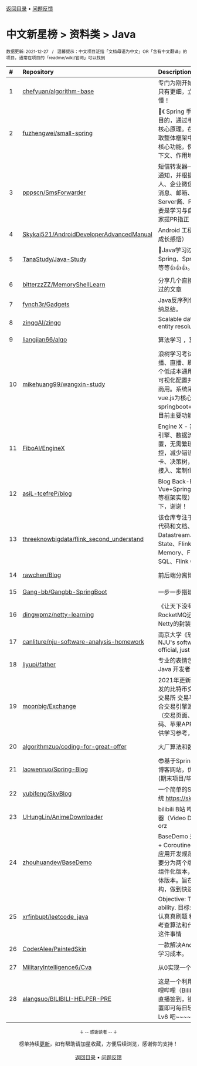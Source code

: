 <a href="https://github.com/kon9chunkit/GitHub-Chinese-Top-Charts#github中文排行榜">返回目录</a> • <a href="/content/docs/feedback.md">问题反馈</a>

# 中文新星榜 > 资料类 > Java
<sub>数据更新: 2021-12-27&nbsp;&nbsp;&nbsp;/&nbsp;&nbsp;&nbsp;温馨提示：中文项目泛指「文档母语为中文」OR「含有中文翻译」的项目，通常在项目的「readme/wiki/官网」可以找到</sub>

|#|Repository|Description|Stars|Updated|Created|
|:-|:-|:-|:-|:-|:-|
|1|[chefyuan/algorithm-base](https://github.com/chefyuan/algorithm-base)|专门为刚开始刷题的同学准备的算法基地，没有最细只有更细，立志用动画将晦涩难懂的算法说的通俗易懂！|9471|2021-11-07|2021-03-17|
|2|[fuzhengwei/small-spring](https://github.com/fuzhengwei/small-spring)|🌱《 Spring 手撸专栏》，本专栏以 Spring 源码学习为目的，通过手写简化版 Spring 框架，了解 Spring 核心原理。在手写的过程中会简化 Spring 源码，摘取整体框架中的核心逻辑，简化代码实现过程，保留核心功能，例如：IOC、AOP、Bean生命周期、上下文、作用域、资源处理等内容实现。|2393|2021-12-15|2021-05-15|
|3|[pppscn/SmsForwarder](https://github.com/pppscn/SmsForwarder)|短信转发器——监控Android手机短信、来电、APP通知，并根据指定规则转发到其他手机：钉钉机器人、企业微信群机器人、飞书机器人、企业微信应用消息、邮箱、bark、webhook、Telegram机器人、Server酱、PushPlus、手机短信等。PS.这个APK主要是学习与自用，如有BUG请提ISSUE，同时欢迎大家提PR指正|2082|2021-12-24|2021-02-10|
|4|[Skykai521/AndroidDeveloperAdvancedManual](https://github.com/Skykai521/AndroidDeveloperAdvancedManual)|Android 工程师进阶手册（8 年 Android 开发者的成长感悟）|563|2021-11-21|2021-11-04|
|5|[TanaStudy/Java-Study](https://github.com/TanaStudy/Java-Study)|🚀Java学习过程中的的代码记录。Java基础、Spring、SpringBoot、分布式项目、Demo等等等等等👍👍👍。|531|2021-12-26|2021-07-27|
|6|[bitterzzZZ/MemoryShellLearn](https://github.com/bitterzzZZ/MemoryShellLearn)|分享几个直接可用的内存马，记录一下学习过程中看过的文章|500|2021-06-08|2021-06-08|
|7|[fynch3r/Gadgets](https://github.com/fynch3r/Gadgets)|Java反序列化漏洞利用链补全计划，仅用于个人归纳总结。|379|2021-12-03|2021-05-11|
|8|[zinggAI/zingg](https://github.com/zinggAI/zingg)|Scalable data mastering, deduplication and entity resolution.|342|2021-12-23|2021-08-25|
|9|[liangjian66/algo](https://github.com/liangjian66/algo)|算法学习 ，算法图书，algorithm|275|2021-12-14|2021-06-30|
|10|[mikehuang99/wangxin-study](https://github.com/mikehuang99/wangxin-study)|浪树学习考试系统（wangxin-education）[课程点播、直播、刷题、考试、支付、营销]，致力打造一个低成本通用的在线教育系统，让用户直接通过系统可视化配置并尽可能无须修改任何代码即可实现上线商用。系统采用前后端分离模式，前台和移动端采用vue.js为核心框架，后台采用Java语言，框架springboot+spring+mybatis+redis+mysql。系统目前主要功能有课程点播、 ...|221|2021-09-06|2021-06-03|
|11|[FiboAI/EngineX](https://github.com/FiboAI/EngineX)| Engine X - 实时AI智能决策引擎、规则引擎、风控引擎、数据流引擎。  通过可视化界面进行规则配置，无需繁琐开发，节约人力，提升效率，实时监控，减少错误率，随时调整； 支持规则集、评分卡、决策树，名单库管理、机器学习模型、三方数据接入、定制化开发等；|185|2021-12-24|2021-11-23|
|12|[asiL-tcefreP/blog](https://github.com/asiL-tcefreP/blog)|Blog Back-End（个人博客后端服务器）（基于Vue+Springboot+mybatisplus+SpringCloud+ELK等框架实现） 创作不易，如果可以，请帮忙star一下，谢谢！|171|2021-06-02|2021-02-11|
|13|[threeknowbigdata/flink_second_understand](https://github.com/threeknowbigdata/flink_second_understand)|该仓库专注于让读者秒懂Flink组件，包含Flink实战代码和文档、200个Flink教程知识点，Flink Datastream、Flink Table、Flink Window、Flink State、Flink Checkpoint、Flink Metrics、Flink Memory、Flink on standalone /yarn/k8s、Flink SQL、Flink CEP、Fli ...|169|2021-12-02|2021-10-23|
|14|[rawchen/Blog](https://github.com/rawchen/Blog)|前后端分离博客 - SpringBoot + Vue|168|2021-07-03|2021-04-25|
|15|[Gang-bb/Gangbb-SpringBoot](https://github.com/Gang-bb/Gangbb-SpringBoot)|一步一步搭建SpringBoot项目。博客详述细节|165|2021-12-14|2021-01-21|
|16|[dingwpmz/netty-learning](https://github.com/dingwpmz/netty-learning)|《让天下没有难学Netty》系列博文40+，并且对RocketMQ远程通信框架的提取，通过阅读大牛对Netty的封装，感悟Netty编程之美。|163|2021-07-17|2021-02-22|
|17|[canliture/nju-software-analysis-homework](https://github.com/canliture/nju-software-analysis-homework)|南京大学《软件分析》课程课后作业(非Bamboo)   NJU's software analysis homework; ... Not official, just a reference|149|2021-11-18|2021-10-09|
|18|[liyupi/father](https://github.com/liyupi/father)|专业的表情包网站，搜表情，找爸爸！适合前端、Java 开发者学习的全栈项目|135|2021-10-23|2021-10-20|
|19|[moonbig/Exchange](https://github.com/moonbig/Exchange)|2021年更新开源数字货币合约交易所，基于Java开发的比特币交易所   BTC交易所   ETH交易所   数字货币交易所   交易平台   撮合交易引擎。本项目有完整的撮合交易引擎源码、后台管理（后端+前端）、前台（交易页面、活动页面、个人中心等）、安卓APP源码、苹果APP源码、币种钱包RPC源码。开源项目仅供学习参考，请勿用于非法用途|129|2021-06-05|2021-06-05|
|20|[algorithmzuo/coding-for-great-offer](https://github.com/algorithmzuo/coding-for-great-offer)|大厂算法和数据结构刷题班|119|2021-12-22|2021-04-13|
|21|[laowenruo/Spring-Blog](https://github.com/laowenruo/Spring-Blog)| 😎基于SpringBoot+MyBatis进行前后端开发的个人博客网站，优化了许多功能模块，版本不断维护中。(期末项目/毕业设计/新手推荐)|96|2021-09-01|2021-03-20|
|22|[yubifeng/SkyBlog](https://github.com/yubifeng/SkyBlog)|一个简单的Spring Boot + Vue 前后端分离的博客系统 https://skymo.top|93|2021-08-25|2021-04-25|
|23|[UHungLin/AnimeDownloader](https://github.com/UHungLin/AnimeDownloader)|bilibili B站 哔哩哔哩 acfun A站 樱花动漫 番剧下载器（Video Downloader）:smiley:​ 仅供学习交流  求 star orz|89|2021-11-22|2021-08-05|
|24|[zhouhuandev/BaseDemo](https://github.com/zhouhuandev/BaseDemo)|BaseDemo 是Android MVVM + Retrofit + OkHttp + Coroutine 协程 + Room + 组件化架构的Android应用开发规范化架构，通过不断的升级迭代，目前主要分为两个版本，分别为分支 MVVM+Databinding 组件化版本，分支MVVM+Databinding+Single 单体版本。旨在帮助您快速构建属于自己的APP项目架构，做到快速响应上 ...|65|2021-11-26|2021-03-11|
|25|[xrfinbupt/leetcode_java](https://github.com/xrfinbupt/leetcode_java)|Objective: To improve code ability and thinking ability.   目标:提升代码能力 思维能力  每日磨刀（认认真真刷题 精刷300题 按照tag刷  顺便解决 面试中考查算法和代码的问题）把它当作个人名片去认真做这件事情|63|2021-12-05|2021-01-02|
|26|[CoderAlee/PaintedSkin](https://github.com/CoderAlee/PaintedSkin)|一款解决Android App 换肤框架，极低的侵入性与学习成本。|60|2021-10-29|2021-02-16|
|27|[MilitaryIntelligence6/Cva](https://github.com/MilitaryIntelligence6/Cva)|从0实现一个JVM语言Cva及教程, 目前实现编译器;|55|2021-09-01|2021-02-14|
|28|[alangsuo/BILIBILI-HELPER-PRE](https://github.com/alangsuo/BILIBILI-HELPER-PRE)|这是一个利用 Linux Crontab , Docker等方式实现哔哩哔哩（Bilibili）每日任务投币，点赞，分享视频，直播签到，银瓜子兑换硬币，漫画每日签到，简单配置即可每日轻松获取 65 经验值，快来和我一起成为 Lv6 吧~~~~|53|2021-10-08|2021-04-29|

<div align="center">
    <p><sub>↓ -- 感谢读者 -- ↓</sub></p>
    榜单持续<a href="/content/docs/milestone.md">更新</a>，如有帮助请加星收藏，方便后续浏览，感谢你的支持！
</div>

<br/>

<div align="center"><a href="https://github.com/kon9chunkit/GitHub-Chinese-Top-Charts#github中文排行榜">返回目录</a> • <a href="/content/docs/feedback.md">问题反馈</a></div>
